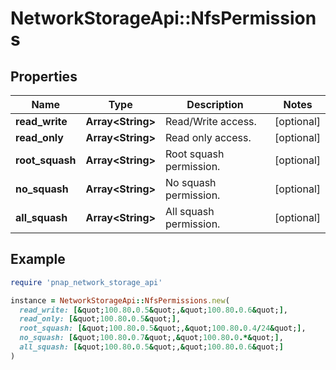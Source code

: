# NetworkStorageApi::NfsPermissions

## Properties

| Name | Type | Description | Notes |
| ---- | ---- | ----------- | ----- |
| **read_write** | **Array&lt;String&gt;** | Read/Write access. | [optional] |
| **read_only** | **Array&lt;String&gt;** | Read only access. | [optional] |
| **root_squash** | **Array&lt;String&gt;** | Root squash permission. | [optional] |
| **no_squash** | **Array&lt;String&gt;** | No squash permission. | [optional] |
| **all_squash** | **Array&lt;String&gt;** | All squash permission. | [optional] |

## Example

```ruby
require 'pnap_network_storage_api'

instance = NetworkStorageApi::NfsPermissions.new(
  read_write: [&quot;100.80.0.5&quot;,&quot;100.80.0.6&quot;],
  read_only: [&quot;100.80.0.5&quot;],
  root_squash: [&quot;100.80.0.5&quot;,&quot;100.80.0.4/24&quot;],
  no_squash: [&quot;100.80.0.7&quot;,&quot;100.80.0.*&quot;],
  all_squash: [&quot;100.80.0.5&quot;,&quot;100.80.0.6&quot;]
)
```

